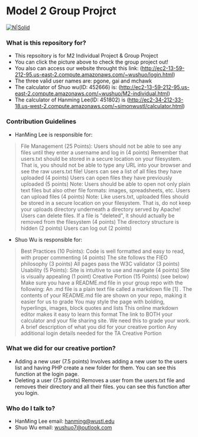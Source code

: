 # Model 2 Group Projrct

[![N|Solid](http://www.freemake.com/blog/wp-content/uploads/2014/02/file-sharing-sites.jpg)](http://ec2-13-59-212-95.us-east-2.compute.amazonaws.com/~wushuo/login.html)
### What is this repository for? ###
  - This repsoitory is for M2 Individual Project & Group Project 
  - You can click the picture above to check the group project out!
  - You also can access our website throught this link: (http://ec2-13-59-212-95.us-east-2.compute.amazonaws.com/~wushuo/login.html)
  - The three valid user names are: pgone, gai and mchawk
  - The calculator of Shuo wu(ID: 452666) is: (http://ec2-13-59-212-95.us-east-2.compute.amazonaws.com/~wushuo/M2-individual.html)
  - The calculator of Hanming Lee(ID: 451802) is (http://ec2-34-212-33-18.us-west-2.compute.amazonaws.com/~simonwustl/calculator.html)
### Contribution Guidelines ###
* HanMing Lee is responsible for:
>File Management (25 Points):
>Users should not be able to see any files until they enter a username and log in (4 points)
>Remember that users.txt should be stored in a secure location on your filesystem. That is, you should not be able to type any URL into your browser and see the raw users.txt file!
>Users can see a list of all files they have uploaded (4 points)
>Users can open files they have previously uploaded (5 points)
>Note: Users should be able to open not only plain text files but also other file formats: images, spreadsheets, etc.
>Users can upload files (4 points)
>Note: Like users.txt, uploaded files should be stored in a secure location on your filesystem. That is, do not keep your uploads directory underneath a directory served by Apache!
>Users can delete files. If a file is "deleted", it should actually be removed from the filesystem (4 points)
>The directory structure is hidden (2 points)
>Users can log out (2 points)

* Shuo Wu is responsible for:
>Best Practices (10 Points):
>Code is well formatted and easy to read, with proper commenting (4 points)
>The site follows the FIEO philosophy (3 points)
>All pages pass the W3C validator (3 points)
>Usability (5 Points):
>Site is intuitive to use and navigate (4 points)
>Site is visually appealing (1 point)
>Creative Portion (15 Points) (see below)
>Make sure you have a README.md file in your group repo with the following:
>An .md file is a plain text file called a markdown file [1] .
>The contents of your README.md file are shown on your repo, making it easier for us to grade
>You may style the page with bolding, hyperlings, images, block quotes and lists
>This online markdown editor makes it easy to learn this format
>The link to BOTH your calculator and your file sharing site. We need this to grade your work.
>A brief description of what you did for your creative portion
>Any additional login details needed for the TA
>Creative Portion

### What we did for our creative portion? ###

* Adding a new user (7.5 points)
  Involves adding a new user to the users list and having PHP create a new folder for them.
  You can see this function at the login page.
* Deleting a user (7.5 points)
  Removes a user from the users.txt file and removes their directory and all their files.
  you can see this function after you login.

### Who do I talk to? ###

* HanMing Lee email: hanming@wustl.edu
* Shuo Wu email: wushuo7@outlook.com
